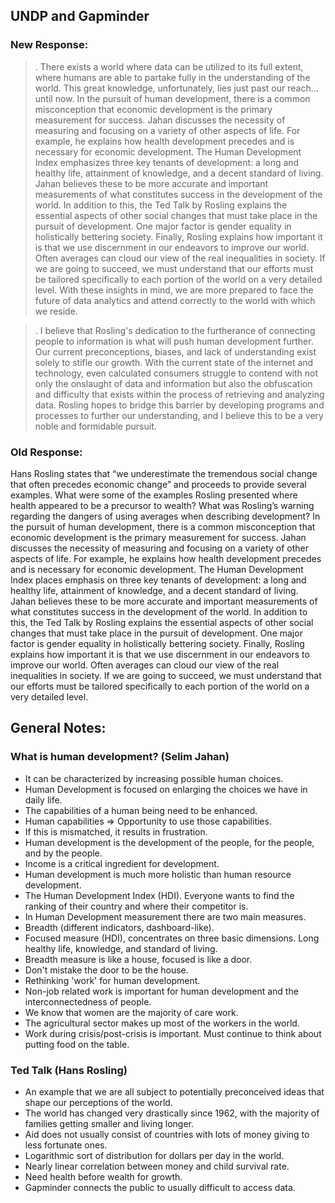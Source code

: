 ## UNDP and Gapminder

### New Response:
> . There exists a world where data can be utilized to its full extent, where humans are able to partake fully in the understanding of the world.  This great knowledge, unfortunately, lies just past our reach... until now. In the pursuit of human development, there is a common misconception that economic development is the primary measurement for success. Jahan discusses the necessity of measuring and focusing on a variety of other aspects of life. For example, he explains how health development precedes and is necessary for economic development. The Human Development Index emphasizes three key tenants of development: a long and healthy life, attainment of knowledge, and a decent standard of living. Jahan believes these to be more accurate and important measurements of what constitutes success in the development of the world. In addition to this, the Ted Talk by Rosling explains the essential aspects of other social changes that must take place in the pursuit of development. One major factor is gender equality in holistically bettering society. Finally, Rosling explains how important it is that we use discernment in our endeavors to improve our world. Often averages can cloud our view of the real inequalities in society. If we are going to succeed, we must understand that our efforts must be tailored specifically to each portion of the world on a very detailed level. With these insights in mind, we are more prepared to face the future of data analytics and attend correctly to the world with which we reside. 

> . I believe that Rosling's dedication to the furtherance of connecting people to information is what will push human development further. Our current preconceptions, biases, and lack of understanding exist solely to stifle our growth. With the current state of the internet and technology, even calculated consumers struggle to contend with not only the onslaught of data and information but also the obfuscation and difficulty that exists within the process of retrieving and analyzing data. Rosling hopes to bridge this barrier by developing programs and processes to further our understanding, and I believe this to be a very noble and formidable pursuit.


### Old Response:
Hans Rosling states that “we underestimate the tremendous social change that often precedes economic change” and proceeds to provide several examples. What were some of the examples Rosling presented where health appeared to be a precursor to wealth? What was Rosling’s warning regarding the dangers of using averages when describing development?
In the pursuit of human development, there is a common misconception that economic development is the primary measurement for success. Jahan discusses the necessity of measuring and focusing on a variety of other aspects of life. For example, he explains how health development precedes and is necessary for economic development. The Human Development Index places emphasis on three key tenants of development: a long and healthy life, attainment of knowledge, and a decent standard of living. Jahan believes these to be more accurate and important measurements of what constitutes success in the development of the world. In addition to this, the Ted Talk by Rosling explains the essential aspects of other social changes that must take place in the pursuit of development. One major factor is gender equality in holistically bettering society. Finally, Rosling explains how important it is that we use discernment in our endeavors to improve our world. Often averages can cloud our view of the real inequalities in society. If we are going to succeed, we must understand that our efforts must be tailored specifically to each portion of the world on a very detailed level. 

## General Notes:

### What is human development? (Selim Jahan)
- It can be characterized by increasing possible human choices. 
- Human Development is focused on enlarging the choices we have in daily life.
- The capabilities of a human being need to be enhanced.
- Human capabilities => Opportunity to use those capabilities.
- If this is mismatched, it results in frustration.
- Human development is the development of the people, for the people, and by the people. 
- Income is a critical ingredient for development. 
- Human development is much more holistic than human resource development.
- The Human Development Index (HDI). Everyone wants to find the ranking of their country and where their competitor is. 
- In Human Development measurement there are two main measures. 
- Breadth (different indicators, dashboard-like).  
- Focused measure (HDI), concentrates on three basic dimensions. Long healthy life, knowledge, and standard of living. 
- Breadth measure is like a house, focused is like a door. 
- Don't mistake the door to be the house. 
- Rethinking 'work' for human development.
- Non-job related work is important for human development and the interconnectedness of people.
- We know that women are the majority of care work. 
- The agricultural sector makes up most of the workers in the world.
- Work during crisis/post-crisis is important. Must continue to think about putting food on the table. 

### Ted Talk (Hans Rosling)
- An example that we are all subject to potentially preconceived ideas that shape our perceptions of the world. 
- The world has changed very drastically since 1962, with the majority of families getting smaller and living longer. 
- Aid does not usually consist of countries with lots of money giving to less fortunate ones. 
- Logarithmic sort of distribution for dollars per day in the world. 
- Nearly linear correlation between money and child survival rate. 
- Need health before wealth for growth.
- Gapminder connects the public to usually difficult to access data. 
